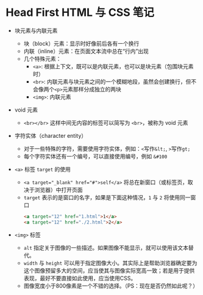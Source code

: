 # Head First HTML 与 CSS 笔记

* 块元素与内联元素
  * 块（block）元素：显示时好像前后各有一个换行
  * 内联（inline）元素：在页面文本流中总在“行内”出现
  * 几个特殊元素：
    * `<a>`: 根据上下文，既可以是内联元素，也可以是块元素（包围块元素时）
    * `<br>`: 内联元素与块元素之间的一个模糊地段，虽然会创建换行，但不会像两个`<p>`元素那样分成独立的两块
    * `<img>`: 内联元素

* void 元素
  * `<br></br>` 这样中间无内容的标签可以简写为 `<br>`，被称为 void 元素

* 字符实体（character entity）
  * 对于一些特殊的字符，需要使用字符实体，例如：`<`写作`&lt;`, `>`写作`gt;`
  * 每个字符实体还有一个编号，可以直接使用编号，例如 `&#100`

* `<a>` 标签 `target` 的使用
  * `<a target="_blank" href="#">self</a>` 将总在新窗口（或标签页，取决于浏览器）中打开页面
  * `target` 表示的是窗口的名字，如果是下面这种情况，`1` 与 `2` 将使用同一窗口
    ```html
    <a target="12" href="1.html">1</a>
    <a target="12" href="./2.html">2</a>
    ```

* `<img>` 标签
  * `alt` 指定关于图像的一些描述。如果图像不能显示，就可以使用该文本替代。
  * `width` 与 `height` 可以用于指定图像大小。其实际上是帮助浏览器确定要为这个图像预留多大的空间，应当使其与图像实际宽高一致；若是用于提供表现，最好不要直接如此使用，应当使用CSS。
  * 图像宽度小于800像素是一个不错的选择。（PS：现在是否仍然如此呢？）

